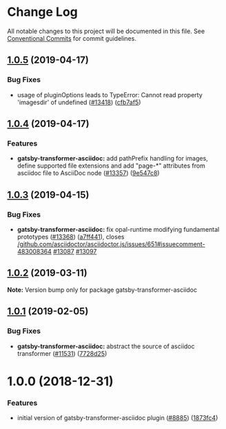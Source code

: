 # Change Log

All notable changes to this project will be documented in this file.
See [Conventional Commits](https://conventionalcommits.org) for commit guidelines.

## [1.0.5](https://github.com/gatsbyjs/gatsby/tree/master/packages/gatsby-transformer-asciidoc/compare/gatsby-transformer-asciidoc@1.0.4...gatsby-transformer-asciidoc@1.0.5) (2019-04-17)

### Bug Fixes

- usage of pluginOptions leads to TypeError: Cannot read property 'imagesdir' of undefined ([#13418](https://github.com/gatsbyjs/gatsby/tree/master/packages/gatsby-transformer-asciidoc/issues/13418)) ([cfb7af5](https://github.com/gatsbyjs/gatsby/tree/master/packages/gatsby-transformer-asciidoc/commit/cfb7af5))

## [1.0.4](https://github.com/gatsbyjs/gatsby/tree/master/packages/gatsby-transformer-asciidoc/compare/gatsby-transformer-asciidoc@1.0.3...gatsby-transformer-asciidoc@1.0.4) (2019-04-17)

### Features

- **gatsby-transformer-asciidoc:** add pathPrefix handling for images, define supported file extensions and add "page-\*" attributes from asciidoc file to AsciiDoc node ([#13357](https://github.com/gatsbyjs/gatsby/tree/master/packages/gatsby-transformer-asciidoc/issues/13357)) ([9e547c8](https://github.com/gatsbyjs/gatsby/tree/master/packages/gatsby-transformer-asciidoc/commit/9e547c8))

## [1.0.3](https://github.com/gatsbyjs/gatsby/tree/master/packages/gatsby-transformer-asciidoc/compare/gatsby-transformer-asciidoc@1.0.2...gatsby-transformer-asciidoc@1.0.3) (2019-04-15)

### Bug Fixes

- **gatsby-transformer-asciidoc:** fix opal-runtime modifying fundamental prototypes ([#13368](https://github.com/gatsbyjs/gatsby/tree/master/packages/gatsby-transformer-asciidoc/issues/13368)) ([a7ff441](https://github.com/gatsbyjs/gatsby/tree/master/packages/gatsby-transformer-asciidoc/commit/a7ff441)), closes [/github.com/asciidoctor/asciidoctor.js/issues/651#issuecomment-483008364](https://github.com/gatsbyjs/gatsby/tree/master/packages/gatsby-transformer-asciidoc/issues/issuecomment-483008364) [#13087](https://github.com/gatsbyjs/gatsby/tree/master/packages/gatsby-transformer-asciidoc/issues/13087) [#13097](https://github.com/gatsbyjs/gatsby/tree/master/packages/gatsby-transformer-asciidoc/issues/13097)

## [1.0.2](https://github.com/gatsbyjs/gatsby/tree/master/packages/gatsby-transformer-asciidoc/compare/gatsby-transformer-asciidoc@1.0.1...gatsby-transformer-asciidoc@1.0.2) (2019-03-11)

**Note:** Version bump only for package gatsby-transformer-asciidoc

## [1.0.1](https://github.com/gatsbyjs/gatsby/tree/master/packages/gatsby-transformer-asciidoc/compare/gatsby-transformer-asciidoc@1.0.0...gatsby-transformer-asciidoc@1.0.1) (2019-02-05)

### Bug Fixes

- **gatsby-transformer-asciidoc:** abstract the source of asciidoc transformer ([#11531](https://github.com/gatsbyjs/gatsby/tree/master/packages/gatsby-transformer-asciidoc/issues/11531)) ([7728d25](https://github.com/gatsbyjs/gatsby/tree/master/packages/gatsby-transformer-asciidoc/commit/7728d25))

<a name="1.0.0"></a>

# 1.0.0 (2018-12-31)

### Features

- initial version of gatsby-transformer-asciidoc plugin ([#8885](https://github.com/gatsbyjs/gatsby/tree/master/packages/gatsby-transformer-asciidoc/issues/8885)) ([1873fc4](https://github.com/gatsbyjs/gatsby/tree/master/packages/gatsby-transformer-asciidoc/commit/1873fc4))
